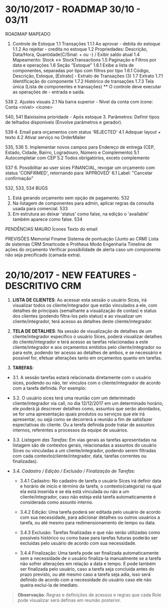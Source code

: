 30/10/2017 - ROADMAP 30/10 - 03/11
==========================================

ROADMAP MAPEADO
1. Controle de Estoque
1.1 Transações
1.1.1 Ao aprovar - debita do estoque
1.1.2 Ao rejeitar - credita no estoque
1.2 Propriedades: Descrição, Data/Hora, Quantidade(C/Sinal: + ou -) / Exibir saldo atual
1.4 Mapeamento: Stock <-> StockTransactions
1.5 Paginação e Filtros por data e operações
1.6 Seção "Estoque"
1.6.1 Exibe a lista de componentes, separadas por tipo com filtros por tipo
1.6.1 Código, Descrição, Estoque, [Extrato] - Extrato de Transações (3)
1.7 Extrato
1.7.1 Identificação do componente
1.7.2 Histórico de transações
1.7.3 Tela única (Lista de componentes e transações)
** O controle deve executar as operações de - entrada e saída.

538
2. Ajustes visuais
2.1 Na barra superior - Nível da conta com ícone: Conta <nível> <ícone>

540, 541
Baixíssima prioridade - Após estoque
3. Parâmetros: Definir tipos de telhados disponíveis (Envolve parâmetros e gerador).

539
4. Email para orçamentos com status 'REJECTED'
4.1 Adequar layout + texto
4.2 Ativar serviço no OrderMailer

535, 536
5. Implementar novos campos para Endereço de entrega (CEP, Estado, Cidade, Bairro, Logradouro, Número e Complemento)
5.1 Autocompletar com CEP
5.2 Todos obrigatórios, exceto complemento

537
6. Possibilitar ao user sices FINANCIAL, revogar um orçamento com status 'CONFIRMED', retornando para 'APPROVED'
6.1 Label: "Cancelar confirmação"

532, 533, 534
BUGS
1. Está gerando orçamento sem opção de pagamento. 532
2. Na listagem de componentes para admin, aplicar regras da consulta usada para comercial. 533
3. Em estrutura ao deixar 'status' como false, na edição o 'available' também aparece como false. 534

PENDÊNCIAS MAURO
Ícones 
Texto do email

PREVISÕES
Memorial Finame
Sistema de pontuação (Junto ao CRM)
Lista de sistemas
CRM
Smartcode e Protheus
Modo Engenharia
Timeline de ações do orçamento
Verificar possibilidade de alerta caso um componente não seja precificado (camada extra).

20/10/2017 - NEW FEATURES - DESCRITIVO CRM
==========================================

1. **LISTA DE CLIENTES**: Ao acessar esta sessão o usuário Sices, irá visualizar todos os cliente/integrador que estão vinculados a ele, com detalhes de principais (semalhante a visualização de contas) e status dos clientes (podendo filtra-los pelo status) e ao visualizar um cliente/integrador, terá acesso as detalhes deste  cliente/integrador.

2. **TELA DE DETALHES**: Na sessão de visualização de detalhes de um cliente/integrador especifico o usuário Sices, poderá visualizar detalhes do cliente/integrador e terá acesso as tarefas relacionadas a este cliente/integrador e aos orçamentos emitidos pelo cliente/integrador ou para este, podendo ter acesso ao detalhes de ambos, e se necessário e possivel for, efetuar alterações tanto em orçamentos quanto em tarefas.

3. **TAREFAS**:
  - 3.1. A sessão tarefas estará relacionada diretamente com o usuário sices, podendo ou não, ter vinculos com o cliente/integrador  de acordo com a tarefa definida. Por exemplo:

  - 3.2. O usuário sices terá uma reunião com um determinado cliente/integrador via call, no dia 12/12/2017 em um determinado horário, ele poderá já descrever detalhes como, assuntos que serão abordados, se for uma apresentação quais produtos ou serviços que ele irá apresentar, ou sejá como se decorrerá a reunião a fim de satisfazer espectativas do cliente. Ou a terefa definida pode tratar de assuntos internos,  referentes a processos da equipe de usuários.

  - 3.3. *Listagem das Tarefas*: Em vias gerais as tarefas apresentadas na listagem são de contextos gerais, relacionadas a assuntos do usuário Sices ou vinculadas a um  cliente/integrador, podendo serem filtradas com cada contexto(cliente/integrador, data, tarefas correntes ou finalizadas).

  - 3.4. *Cadastro / Edição / Exclusão / Finalização de Tarefas*:

    - 3.4.1 Cadastro: No cadastro de tarefa o usuário Sices irá definir data e horário de inicio e término da tarefa, o contexto(categoria) na qual ela está inserida e se ela está vinculada ou não a um  cliente/integrador, caso não esteja está tarefa automaticamente é considerada como assunto interno.

    - 3.4.2 Edição: Uma tarefa poderá ser editada pelo usuário de acordo com sua necessidade, para adicionar detalhes ou outros usuários a tarefa, ou até mesmo para redimensionamento de tempo ou data.

    - 3.4.3 Exclusão: Tarefas finalizadas e que não serão utilizadas como possíveis histórico ou como base para tarefas futuras poderão ser excluidas pelo usuário de acordo com sua necessidade.

    - 3.4.4 Finalização: Uma tarefa pode ser finalizada automaticamente sem a necessidade de o usuário finaliza-la manualmente se a tarefa não sofrer alterações em relação a data e tempo. E pode também ser finalizada pelo usuário, caso a tarefa seja concluida antes do prazo previsto, ou até mesmo caso a tarefa seja adia, isso será definido de acordo com a necessidade do usuário caso ele não queira exclui-la de imediato.


  > **Observação**: Regras e definições de acessos e regras que cada  Role pode visualizar será definas em reunião posterior.
